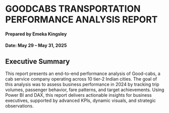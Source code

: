 # GOODCABS TRANSPORTATION PERFORMANCE ANALYSIS REPORT
#### Prepared by Emeka Kingsley
#### Date: May 29 – May 31, 2025

## Executive Summary
This report presents an end-to-end performance analysis of Good-cabs, a cab service company operating across 10 tier-2 Indian cities. The goal of this analysis was to assess business performance in 2024 by tracking trip volumes, passenger behavior, fare patterns, and target achievements. Using Power BI and DAX, this report delivers actionable insights for business executives, supported by advanced KPIs, dynamic visuals, and strategic observations.

